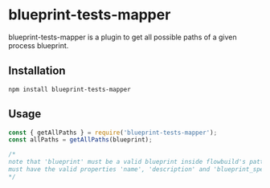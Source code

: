 # blueprint-tests-mapper

blueprint-tests-mapper is a plugin to get all possible paths of a given process 
blueprint.

## Installation
```
npm install blueprint-tests-mapper
```

## Usage
```js
const { getAllPaths } = require('blueprint-tests-mapper');
const allPaths = getAllPaths(blueprint);

/*
note that 'blueprint' must be a valid blueprint inside flowbuild's pattern, i.e, 
must have the valid properties 'name', 'description' and 'blueprint_spec' in it.
*/
```